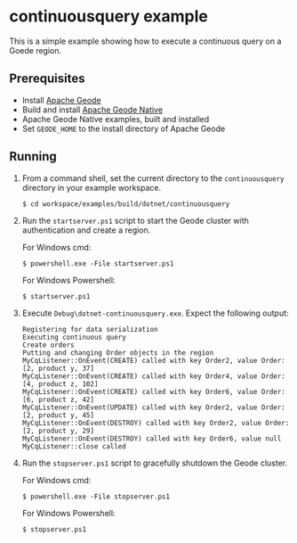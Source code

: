 # continuousquery example
This is a simple example showing how to execute a continuous query on a Goede region.

## Prerequisites
* Install [Apache Geode](https://geode.apache.org)
* Build and install [Apache Geode Native](https://github.com/apache/geode-native)
* Apache Geode Native examples, built and installed
* Set `GEODE_HOME` to the install directory of Apache Geode

## Running
1. From a command shell, set the current directory to the `continuousquery` directory in your example workspace.

    ```console
    $ cd workspace/examples/build/dotnet/continuousquery
    ```

1. Run the `startserver.ps1` script to start the Geode cluster with authentication and create a region.

   For Windows cmd:

    ```console
    $ powershell.exe -File startserver.ps1
    ```

   For Windows Powershell:

    ```console
    $ startserver.ps1
    ```

1. Execute `Debug\dotnet-continuousquery.exe`. Expect the following output:

    ```console
    Registering for data serialization
    Executing continuous query
    Create orders
    Putting and changing Order objects in the region
    MyCqListener::OnEvent(CREATE) called with key Order2, value Order: [2, product y, 37]
    MyCqListener::OnEvent(CREATE) called with key Order4, value Order: [4, product z, 102]
    MyCqListener::OnEvent(CREATE) called with key Order6, value Order: [6, product z, 42]
    MyCqListener::OnEvent(UPDATE) called with key Order2, value Order: [2, product y, 45]
    MyCqListener::OnEvent(DESTROY) called with key Order2, value Order: [2, product y, 29]
    MyCqListener::OnEvent(DESTROY) called with key Order6, value null
    MyCqListener::close called
    ```

1. Run the `stopserver.ps1` script to gracefully shutdown the Geode cluster.

   For Windows cmd:

    ```console
    $ powershell.exe -File stopserver.ps1
    ```

   For Windows Powershell:

    ```console
    $ stopserver.ps1
    ```

